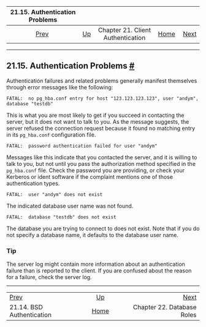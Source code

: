 <!--?xml version="1.0" encoding="UTF-8" standalone="no"?-->

|           21.15. Authentication Problems           |                                                                      |                                   |                                                       |                                                       |
| :------------------------------------------------: | :------------------------------------------------------------------- | :-------------------------------: | ----------------------------------------------------: | ----------------------------------------------------: |
| [Prev](auth-bsd.html "21.14. BSD Authentication")  | [Up](client-authentication.html "Chapter 21. Client Authentication") | Chapter 21. Client Authentication | [Home](index.html "PostgreSQL 17devel Documentation") |  [Next](user-manag.html "Chapter 22. Database Roles") |

***

## 21.15. Authentication Problems [#](#CLIENT-AUTHENTICATION-PROBLEMS)

Authentication failures and related problems generally manifest themselves through error messages like the following:

    FATAL:  no pg_hba.conf entry for host "123.123.123.123", user "andym", database "testdb"

This is what you are most likely to get if you succeed in contacting the server, but it does not want to talk to you. As the message suggests, the server refused the connection request because it found no matching entry in its `pg_hba.conf` configuration file.

    FATAL:  password authentication failed for user "andym"

Messages like this indicate that you contacted the server, and it is willing to talk to you, but not until you pass the authorization method specified in the `pg_hba.conf` file. Check the password you are providing, or check your Kerberos or ident software if the complaint mentions one of those authentication types.

    FATAL:  user "andym" does not exist

The indicated database user name was not found.

    FATAL:  database "testdb" does not exist

The database you are trying to connect to does not exist. Note that if you do not specify a database name, it defaults to the database user name.

### Tip

The server log might contain more information about an authentication failure than is reported to the client. If you are confused about the reason for a failure, check the server log.

***

|                                                    |                                                                      |                                                       |
| :------------------------------------------------- | :------------------------------------------------------------------: | ----------------------------------------------------: |
| [Prev](auth-bsd.html "21.14. BSD Authentication")  | [Up](client-authentication.html "Chapter 21. Client Authentication") |  [Next](user-manag.html "Chapter 22. Database Roles") |
| 21.14. BSD Authentication                          |         [Home](index.html "PostgreSQL 17devel Documentation")        |                            Chapter 22. Database Roles |

